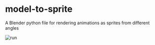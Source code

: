 # model-to-sprite
A Blender python file for rendering animations as sprites from different angles

![run](https://user-images.githubusercontent.com/63424655/155032956-3a35c1c4-3333-4600-984f-f45da9b04c4d.gif)
